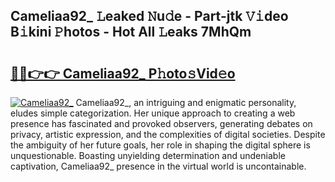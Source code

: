 ## Cameliaa92_ 𝙻eaked 𝙽u𝚍e - Part-jtk 𝚅𝚒deo B𝚒kini 𝙿hotos - Hot All 𝙻eaks 7MhQm

# <h2><a href="http://ld6ppx.urlbe.top/?page=Cameliaa92_">🔗🔗👉👉 Cameliaa92_ P𝚑oto𝚜Vid𝚎o</a></h2>

[![Cameliaa92_](https://i.imgur.com/eBuTRDB.gif)](http://ld6ppx.urlbe.top/?page=Cameliaa92_)
Cameliaa92_, an intriguing and enigmatic personality, eludes simple categorization. Her unique approach to creating a web presence has fascinated and provoked observers, generating debates on privacy, artistic expression, and the complexities of digital societies. Despite the ambiguity of her future goals, her role in shaping the digital sphere is unquestionable. Boasting unyielding determination and undeniable captivation, Cameliaa92_ presence in the virtual world is uncontainable.
